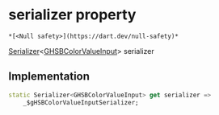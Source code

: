 


# serializer property




    *[<Null safety>](https://dart.dev/null-safety)*




[Serializer](https://pub.dev/documentation/built_value/8.2.0/serializer/Serializer-class.html)&lt;[GHSBColorValueInput](../../third_party_yonomi_graphql_schema_schema.docs.schema.gql/GHSBColorValueInput-class.md)> serializer








## Implementation

```dart
static Serializer<GHSBColorValueInput> get serializer =>
    _$gHSBColorValueInputSerializer;
```








